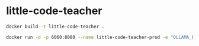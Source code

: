 # little-code-teacher

```bash
docker build -t little-code-teacher .

docker run -d -p 6060:8080 --name little-code-teacher-prod -e "OLLAMA_BASE_URL=https://ollama-malin-bots-garden.koyeb.app/" --rm little-code-teacher
```



